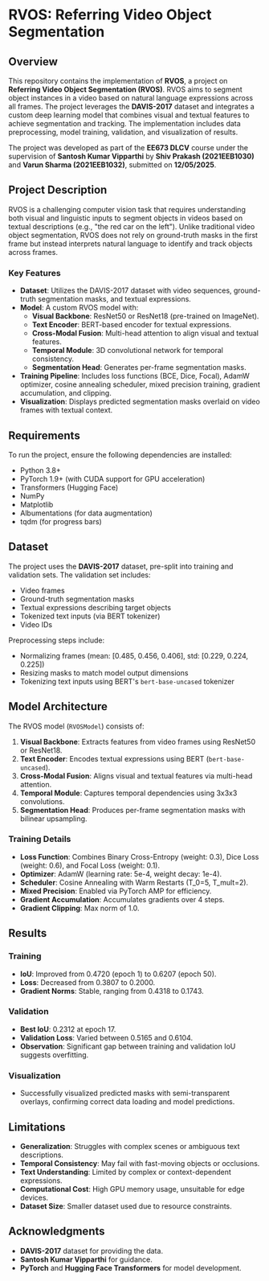 # RVOS: Referring Video Object Segmentation

## Overview
This repository contains the implementation of **RVOS**, a project on **Referring Video Object Segmentation (RVOS)**. RVOS aims to segment object instances in a video based on natural language expressions across all frames. The project leverages the **DAVIS-2017** dataset and integrates a custom deep learning model that combines visual and textual features to achieve segmentation and tracking. The implementation includes data preprocessing, model training, validation, and visualization of results.

The project was developed as part of the **EE673 DLCV** course under the supervision of **Santosh Kumar Vipparthi** by **Shiv Prakash (2021EEB1030)** and **Varun Sharma (2021EEB1032)**, submitted on **12/05/2025**.

## Project Description
RVOS is a challenging computer vision task that requires understanding both visual and linguistic inputs to segment objects in videos based on textual descriptions (e.g., "the red car on the left"). Unlike traditional video object segmentation, RVOS does not rely on ground-truth masks in the first frame but instead interprets natural language to identify and track objects across frames.

### Key Features
- **Dataset**: Utilizes the DAVIS-2017 dataset with video sequences, ground-truth segmentation masks, and textual expressions.
- **Model**: A custom RVOS model with:
  - **Visual Backbone**: ResNet50 or ResNet18 (pre-trained on ImageNet).
  - **Text Encoder**: BERT-based encoder for textual expressions.
  - **Cross-Modal Fusion**: Multi-head attention to align visual and textual features.
  - **Temporal Module**: 3D convolutional network for temporal consistency.
  - **Segmentation Head**: Generates per-frame segmentation masks.
- **Training Pipeline**: Includes loss functions (BCE, Dice, Focal), AdamW optimizer, cosine annealing scheduler, mixed precision training, gradient accumulation, and clipping.
- **Visualization**: Displays predicted segmentation masks overlaid on video frames with textual context.

## Requirements
To run the project, ensure the following dependencies are installed:
- Python 3.8+
- PyTorch 1.9+ (with CUDA support for GPU acceleration)
- Transformers (Hugging Face)
- NumPy
- Matplotlib
- Albumentations (for data augmentation)
- tqdm (for progress bars)

## Dataset
The project uses the **DAVIS-2017** dataset, pre-split into training and validation sets. The validation set includes:
- Video frames
- Ground-truth segmentation masks
- Textual expressions describing target objects
- Tokenized text inputs (via BERT tokenizer)
- Video IDs

Preprocessing steps include:
- Normalizing frames (mean: [0.485, 0.456, 0.406], std: [0.229, 0.224, 0.225])
- Resizing masks to match model output dimensions
- Tokenizing text inputs using BERT's `bert-base-uncased` tokenizer

## Model Architecture
The RVOS model (`RVOSModel`) consists of:
1. **Visual Backbone**: Extracts features from video frames using ResNet50 or ResNet18.
2. **Text Encoder**: Encodes textual expressions using BERT (`bert-base-uncased`).
3. **Cross-Modal Fusion**: Aligns visual and textual features via multi-head attention.
4. **Temporal Module**: Captures temporal dependencies using 3x3x3 convolutions.
5. **Segmentation Head**: Produces per-frame segmentation masks with bilinear upsampling.

### Training Details
- **Loss Function**: Combines Binary Cross-Entropy (weight: 0.3), Dice Loss (weight: 0.6), and Focal Loss (weight: 0.1).
- **Optimizer**: AdamW (learning rate: 5e-4, weight decay: 1e-4).
- **Scheduler**: Cosine Annealing with Warm Restarts (T_0=5, T_mult=2).
- **Mixed Precision**: Enabled via PyTorch AMP for efficiency.
- **Gradient Accumulation**: Accumulates gradients over 4 steps.
- **Gradient Clipping**: Max norm of 1.0.

## Results
### Training
- **IoU**: Improved from 0.4720 (epoch 1) to 0.6207 (epoch 50).
- **Loss**: Decreased from 0.3807 to 0.2000.
- **Gradient Norms**: Stable, ranging from 0.4318 to 0.1743.

### Validation
- **Best IoU**: 0.2312 at epoch 17.
- **Validation Loss**: Varied between 0.5165 and 0.6104.
- **Observation**: Significant gap between training and validation IoU suggests overfitting.

### Visualization
- Successfully visualized predicted masks with semi-transparent overlays, confirming correct data loading and model predictions.

## Limitations
- **Generalization**: Struggles with complex scenes or ambiguous text descriptions.
- **Temporal Consistency**: May fail with fast-moving objects or occlusions.
- **Text Understanding**: Limited by complex or context-dependent expressions.
- **Computational Cost**: High GPU memory usage, unsuitable for edge devices.
- **Dataset Size**: Smaller dataset used due to resource constraints.

## Acknowledgments
- **DAVIS-2017** dataset for providing the data.
- **Santosh Kumar Vipparthi** for guidance.
- **PyTorch** and **Hugging Face Transformers** for model development.
